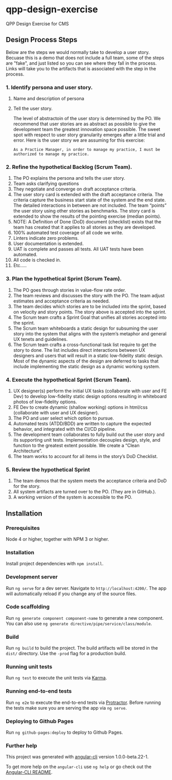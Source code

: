 # qpp-design-exercise
QPP Design Exercise for CMS
## Design Process Steps
Below are the steps we would normally take to develop a user story. Becuase this is a demo that does not include a full team, some of the steps are "fake", and just listed so you can see where they fall in the process. Links will take you to the artifacts that is associated with the step in the process.
### 1. Identify persona and user story.
1. Name and description of persona
1. Tell the user story.

   The level of abstractoin of the user story is determined by the PO. We recommend that user stories are as abstract as possible to give the development team the greatest innovation space possible. The sweet spot with respect to user story granularity emerges after a little trial and error. Here is the user story we are assuming for this exercise:
   
   ```As a Practice Manager, in order to manage my practice, I must be authorized to manage my practice.```

### 2. Refine the hypothetical Backlog (Scrum Team).
1. The PO explains the persona and tells the user story.
1. Team asks clarifying questions
1. They negotiate and converge on draft acceptance criteria.
1. The user story card is extended with the draft acceptance criteria. The criteria capture the business start state of the system and the end state. The detailed interactions in between are not included.
The team “points” the user story using other stories as benchmarks. The story card is extended to show the results of the pointing exercise (median points).
1. NOTE: A Definition of Done (DoD) document (checklist) exists that the team has created that it applies to all stories as they are developed.
  1. 100% automated test coverage of all code we write.
  1. Linters indicate zero problems.
  1. User documentation is extended.
  1. UAT is complete and passes all tests. All UAT tests have been automated.
  1. All code is checked in.
  1. Etc.....
  
### 3. Plan the hypothetical Sprint (Scrum Team).
1. The PO goes through stories in value-flow rate order.
1. The team reviews and discusses the story with the PO. The team adjust estimates and acceptance criteria as needed.
1. The team decides which stories are to be included into the sprint, based on velocity and story points. The story above is accepted into the sprint.
1. The Scrum team crafts a Sprint Goal that unifies all stories accepted into the sprint.
1. The Scrum team whiteboards a static design for subsuming the user story into the system that aligns with the system’s metaphor and general UX tenets and guidelines.
1. The Scrum team crafts a cross-functional task list require to get the story to done. The list includes direct interactions between UX designers and users that will result in a static low-fidelity static design. Most of the dynamic aspects of the design are deferred to tasks that include implementing the static design as a dynamic working system.

### 4. Execute the hypothetical Sprint (Scrum Team).
1. UX designer(s) perform the initial UX tasks (collaborate with user and FE Dev) to develop low-fidelity static design options resulting in whiteboard photos of low-fidelity options.
1. FE Dev to create dynamic (shallow working) options in html/css (collaborate with user and UX designer).
1. The PO and user select which option to pursue.
1. Automated tests (ATDD/BDD) are written to capture the expected behavior, and integrated with the CI/CD pipeline.
1. The development team collaborates to fully build out the user story and its supporting unit tests. Implementation decouples design, style, and function to the greatest extent possible. We create a “Clean Architecture”.
1. The team works to account for all items in the story’s DoD Checklist.

### 5. Review the hypothetical Sprint
1. The team demos that the system meets the acceptance criteria and DoD for the story.
1. All system artifacts are turned over to the PO. (They are in GitHub.).
1. A working version of the system is accessible to the PO.

## Installation
### Prerequisites
Node 4 or higher, together with NPM 3 or higher.

### Installation
Install project dependencies with `npm install`. 

### Development server
Run `ng serve` for a dev server. Navigate to `http://localhost:4200/`. The app will automatically reload if you change any of the source files.

### Code scaffolding

Run `ng generate component component-name` to generate a new component. You can also use `ng generate directive/pipe/service/class/module`.

### Build

Run `ng build` to build the project. The build artifacts will be stored in the `dist/` directory. Use the `-prod` flag for a production build.

### Running unit tests

Run `ng test` to execute the unit tests via [Karma](https://karma-runner.github.io).

### Running end-to-end tests

Run `ng e2e` to execute the end-to-end tests via [Protractor](http://www.protractortest.org/).
Before running the tests make sure you are serving the app via `ng serve`.

### Deploying to Github Pages

Run `ng github-pages:deploy` to deploy to Github Pages.

### Further help

This project was generated with [angular-cli](https://github.com/angular/angular-cli) version 1.0.0-beta.22-1.

To get more help on the `angular-cli` use `ng help` or go check out the [Angular-CLI README](https://github.com/angular/angular-cli/blob/master/README.md).

